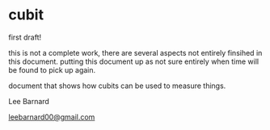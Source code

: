 # cubit

first draft!

this is not a complete work, there are several aspects not entirely finsihed in this document. putting this document up as not sure entirely when time will be found to pick up again.

document that shows how cubits can be used to measure things.

Lee Barnard

leebarnard00@gmail.com
